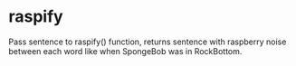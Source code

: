 # raspify
Pass sentence to raspify() function, returns sentence with raspberry noise between each word like when SpongeBob was in RockBottom.
